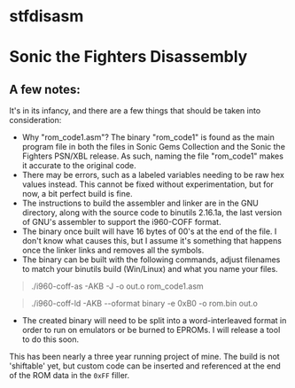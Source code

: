 
# stfdisasm
# Sonic the Fighters Disassembly
## A few notes:
It's in its infancy, and there are a few things that should be taken into consideration:

* Why "rom_code1.asm"? The binary "rom_code1" is found as the main program file in both the files in Sonic Gems Collection and the Sonic the Fighters PSN/XBL release. As such, naming the file "rom_code1" makes it accurate to the original code.
* There may be errors, such as a labeled variables needing to be raw hex values instead. This cannot be fixed without experimentation, but for now, a bit perfect build is fine.
* The instructions to build the assembler and linker are in the GNU directory, along with the source code to binutils 2.16.1a, the last version of GNU's assembler to support the i960-COFF format.
* The binary once built will have 16 bytes of 00's at the end of the file. I don't know what causes this, but I assume it's something that happens once the linker links and removes all the symbols.
* The binary can be built with the following commands, adjust filenames to match your binutils build (Win/Linux) and what you name your files.
>	./i960-coff-as -AKB -J -o out.o rom_code1.asm

>	./i960-coff-ld -AKB --oformat binary -e 0xB0 -o rom.bin out.o
* The created binary will need to be split into a word-interleaved format in order to run on emulators or be burned to EPROMs. I will release a tool to do this soon.

This has been nearly a three year running project of mine. The build is not 'shiftable' yet, but custom code can be inserted and referenced at the end of the ROM data in the `0xFF` filler.